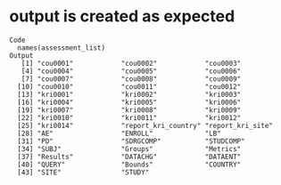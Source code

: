 # output is created as expected

    Code
      names(assessment_list)
    Output
       [1] "cou0001"            "cou0002"            "cou0003"           
       [4] "cou0004"            "cou0005"            "cou0006"           
       [7] "cou0007"            "cou0008"            "cou0009"           
      [10] "cou0010"            "cou0011"            "cou0012"           
      [13] "kri0001"            "kri0002"            "kri0003"           
      [16] "kri0004"            "kri0005"            "kri0006"           
      [19] "kri0007"            "kri0008"            "kri0009"           
      [22] "kri0010"            "kri0011"            "kri0012"           
      [25] "kri0014"            "report_kri_country" "report_kri_site"   
      [28] "AE"                 "ENROLL"             "LB"                
      [31] "PD"                 "SDRGCOMP"           "STUDCOMP"          
      [34] "SUBJ"               "Groups"             "Metrics"           
      [37] "Results"            "DATACHG"            "DATAENT"           
      [40] "QUERY"              "Bounds"             "COUNTRY"           
      [43] "SITE"               "STUDY"             

